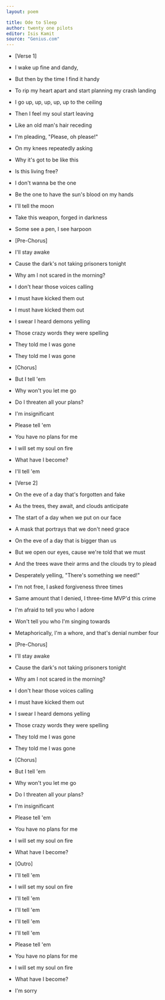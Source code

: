 ```yaml
---
layout: poem

title: Ode to Sleep
author: twenty one pilots
editor: Isis Kamit
source: "Genius.com"
---
```

- [Verse 1] 

- I wake up fine and dandy,
- But then by the time I find it handy
- To rip my heart apart and start planning my crash landing
- I go up, up, up, up, up to the ceiling
- Then I feel my soul start leaving
- Like an old man's hair receding
- I'm pleading, "Please, oh please!"
- On my knees repeatedly asking
- Why it's got to be like this
- Is this living free?
- I don't wanna be the one
- Be the one to have the sun's blood on my hands
- I'll tell the moon
- Take this weapon, forged in darkness
- Some see a pen, I see harpoon


- [Pre-Chorus]

- I'll stay awake
- Cause the dark's not taking prisoners tonight
- Why am I not scared in the morning?
- I don't hear those voices calling
- I must have kicked them out
- I must have kicked them out
- I swear I heard demons yelling
- Those crazy words they were spelling
- They told me I was gone
- They told me I was gone


- [Chorus]

- But I tell 'em
- Why won't you let me go
- Do I threaten all your plans?
- I'm insignificant
- Please tell 'em
- You have no plans for me
- I will set my soul on fire
- What have I become?
- I'll tell 'em


- [Verse 2]

- On the eve of a day that's forgotten and fake
- As the trees, they await, and clouds anticipate
- The start of a day when we put on our face
- A mask that portrays that we don't need grace
- On the eve of a day that is bigger than us
- But we open our eyes, cause we're told that we must
- And the trees wave their arms and the clouds try to plead
- Desperately yelling, "There's something we need!"
- I'm not free, I asked forgiveness three times
- Same amount that I denied, I three-time MVP'd this crime
- I'm afraid to tell you who I adore
- Won't tell you who I'm singing towards
- Metaphorically, I'm a whore, and that's denial number four
 

- [Pre-Chorus]

- I'll stay awake
- Cause the dark's not taking prisoners tonight
- Why am I not scared in the morning?
- I don't hear those voices calling
- I must have kicked them out
- I swear I heard demons yelling
- Those crazy words they were spelling
- They told me I was gone
- They told me I was gone


- [Chorus]

- But I tell 'em
- Why won't you let me go
- Do I threaten all your plans?
- I'm insignificant
- Please tell 'em
- You have no plans for me
- I will set my soul on fire
- What have I become?


- [Outro]

- I'll tell 'em
- I will set my soul on fire
- I'll tell 'em
- I'll tell 'em
- I'll tell 'em
- I'll tell 'em
- Please tell 'em
- You have no plans for me
- I will set my soul on fire
- What have I become?
- I'm sorry
